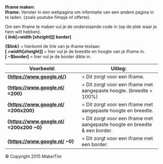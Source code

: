**Iframe maken:**  
**Iframe:** Venster in een webpagina om informatie van een andere pagina in te laden. (zoals youtube filmpje of offerte). 

Om een Iframe te maken vul je de onderstaande code in (op de plek waar je hem wilt hebben).    
**{ $link[ =$width [x$height]][ ~$border]**  

**{$link}** 				= hierkomt de link van je iframe testaan.  
**[ =$width [x$height]]**  	= hier vul je de breedte en hoogte van je iframe in.  
**[ ~$border]** 			= hier vul je de border dikte in.  


|**Voorbeeld:**  					   	   | **Uitleg:**  																|
|------------------------------------------|----------------------------------------------------------------------------|
| **{https://www.google.nl/}**             | = Dit zorgt voor een iframe.                                               |
| **{https://www.google.nl/ =200}**    	   | = Dit zorgt voor een iframe met aangepaste hoogte. (breedte = 100%)        |
| **{https://www.google.nl/ =200x200}**    | = Dit zorgt voor een iframe met aangepaste hoogte en breedte.              |
| **{https://www.google.nl/ =200x200 ~0}** | = Dit zorgt voor een iframe met aangepaste hoogte en breedte & een border. |
| **{https://www.google.nl/ ~0}**          | = Dit zorgt voor een iframe met  een border.                               |    

© Copyright 2015 MakerTim               